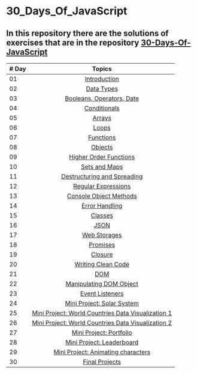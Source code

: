 # 30_Days_Of_JavaScript
## In this repository there are the solutions of exercises that are in the repository [30-Days-Of-JavaScript](https://github.com/Asabeneh/30-Days-Of-JavaScript)

| # Day |                                                                       Topics                                                                        |
| ----- | :-------------------------------------------------------------------------------------------------------------------------------------------------: |
| 01    |                                                             [Introduction](./readMe.md)                                                             |
| 02    |                                               [Data Types](./02_Day_Data_types/README.md)                                               |
| 03    |                             [Booleans, Operators, Date](./03_Day_Booleans_operators_date/README.md)                             |
| 04    |                                            [Conditionals](./04_Day_Conditionals/README.md)                                             |
| 05    |                                                     [Arrays](./05_Day_Arrays/README.md)                                                      |
| 06    |                                                       [Loops](./06_Day_Loops/README.md)                                                       |
| 07    |                                                 [Functions](./07_day_functions/README.md)                                                 |
| 08    |                                                    [Objects](./08_Day_Objects/08_day_objects.md)                                                    |
| 09    |                             [Higher Order Functions](./09_Day_Higher_order_functions/09_day_higher_order_functions.md)                              |
| 10    |                                           [Sets and Maps](./10_Day_Sets_and_Maps/10_day_Sets_and_Maps.md)                                           |
| 11    |                      [Destructuring and Spreading](./11_Day_Destructuring_and_spreading/11_day_destructuring_and_spreading.md)                      |
| 12    |                                  [Regular Expressions](./12_Day_Regular_expressions/12_day_regular_expressions.md)                                  |
| 13    |                             [Console Object Methods](./13_Day_Console_object_methods/13_day_console_object_methods.md)                              |
| 14    |                                         [Error Handling](./14_Day_Error_handling/14_day_error_handling.md)                                          |
| 15    |                                                    [Classes](./15_Day_Classes/15_day_classes.md)                                                    |
| 16    |                                                        [JSON](./16_Day_JSON/16_day_json.md)                                                         |
| 17    |                                            [Web Storages](./17_Day_Web_storages/17_day_web_storages.md)                                             |
| 18    |                                                  [Promises](./18_Day_Promises/18_day_promises.md)                                                   |
| 19    |                                                   [Closure](./19_Day_Closures/19_day_closures.md)                                                   |
| 20    |                                  [Writing Clean Code](./20_Day_Writing_clean_codes/20_day_writing_clean_codes.md)                                   |
| 21    |                                                          [DOM](./21_Day_DOM/21_day_dom.md)                                                          |
| 22    |                            [Manipulating DOM Object](./22_Day_Manipulating_DOM_object/22_day_manipulating_DOM_object.md)                            |
| 23    |                                        [Event Listeners](./23_Day_Event_listeners/23_day_event_listeners.md)                                        |
| 24    |                             [Mini Project: Solar System](./24_Day_Project_solar_system/24_day_project_solar_system.md)                              |
| 25    | [Mini Project: World Countries Data Visualization 1](./25_Day_World_countries_data_visualization_1/25_day_world_countries_data_visualization_1.md) |
| 26    | [Mini Project: World Countries Data Visualization 2](./26_Day_World_countries_data_visualization_2/26_day_world_countries_data_visualization_2.md) |
| 27    |                             [Mini Project: Portfolio](./27_Day_Mini_project_portfolio/27_day_mini_project_portfolio.md)                             |
| 28    |                          [Mini Project: Leaderboard](./28_Day_Mini_project_leaderboard/28_day_mini_project_leaderboard.md)                          |
| 29    |             [Mini Project: Animating characters](./29_Day_Mini_project_animating_characters/29_day_mini_project_animating_characters.md)             |
| 30    |                                     [Final Projects](./30_Day_Mini_project_final/30_day_mini_project_final.md)                                      |

